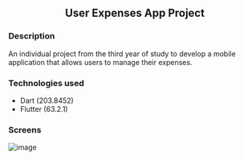 <h2 align="center">User Expenses App Project</h2>

### Description
An individual project from the third year of study to develop a mobile application that allows users to manage their expenses.

### Technologies used
- Dart (203.8452)
- Flutter (63.2.1)

### Screens
![image](https://user-images.githubusercontent.com/63003336/213469582-409093c6-3ea2-4cb2-8c6d-a258a1f5739c.png)
